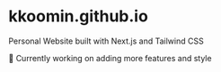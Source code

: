 # kkoomin.github.io

Personal Website built with Next.js and Tailwind CSS

🚧 Currently working on adding more features and style
